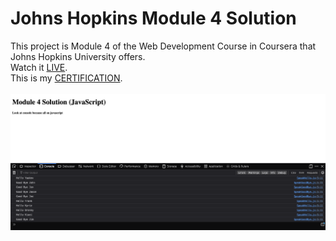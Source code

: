 # Johns Hopkins Module 4 Solution
This project is Module 4 of the Web Development Course in Coursera that Johns Hopkins University offers.<br/>
Watch it [LIVE](https://mohammadkiaei.github.io/John-Hopkins-module4-solution/).<br/>
This is my [CERTIFICATION](https://www.coursera.org/account/accomplishments/verify/SXRLTEMD6HLY).
<br/>
<br/>
![JHU 4](https://github.com/mohammadkiaei/John-Hopkins-module4-solution/blob/master/JHU-4.png)
<br/>
